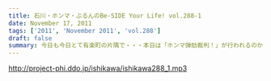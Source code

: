```yaml
---
title: 石川・ホンマ・ぶるんのBe-SIDE Your Life! vol.288-1
date: November 17, 2011
tags: ['2011', 'November 2011', 'vol.288']
draft: false
summary: 今日も今日とて有楽町の片隅で・・・本日は「ホンマ弾劾裁判！」が行われるのかどうか！？そんなギロンが繰り返される日大商学部学園祭の反省会。NAMAE
---
```


http://project-phi.ddo.jp/ishikawa/ishikawa288_1.mp3